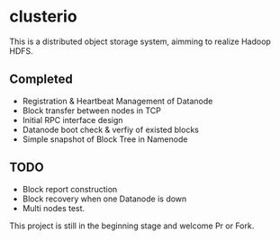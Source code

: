 # clusterio
This is a distributed object storage system, aimming to realize Hadoop HDFS.


## Completed
- Registration & Heartbeat Management of Datanode
- Block transfer between nodes in TCP
- Initial  RPC interface design 
- Datanode boot check & verfiy of existed blocks 
- Simple snapshot of Block Tree in Namenode
## TODO
- Block report construction
- Block recovery when one Datanode is down
- Multi nodes test.

This project is still in the beginning stage and welcome Pr or Fork.




